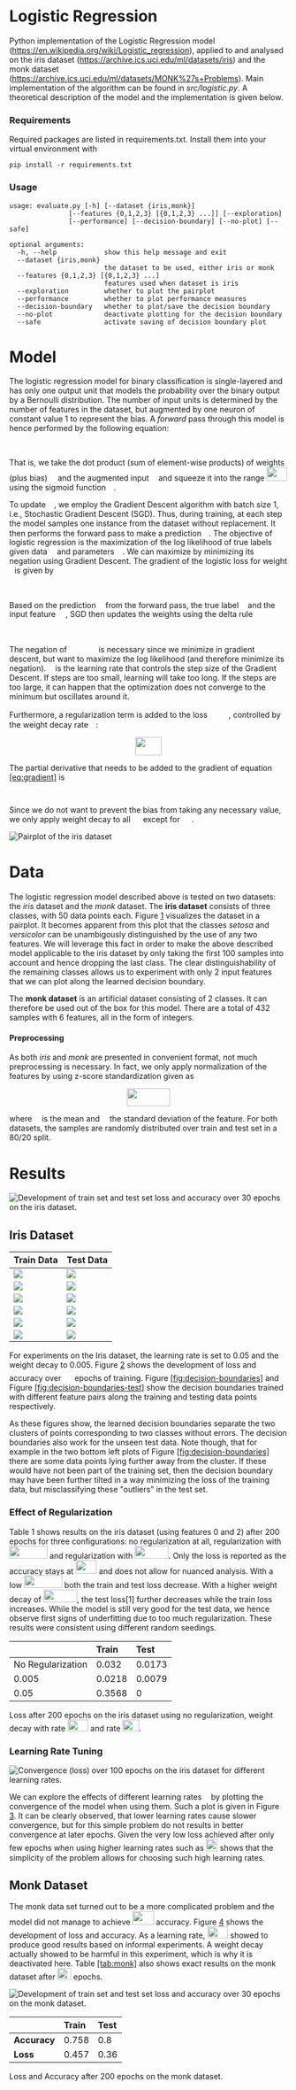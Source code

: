 # Logistic Regression

Python implementation of the Logistic Regression model (https://en.wikipedia.org/wiki/Logistic_regression), applied to and analysed on the iris dataset (https://archive.ics.uci.edu/ml/datasets/iris) and the monk dataset (https://archive.ics.uci.edu/ml/datasets/MONK%27s+Problems). Main implementation of the algorithm can be found in *src/logistic.py*. A theoretical description of the model and the implementation is given below.

### Requirements
Required packages are listed in requirements.txt. Install them into your virtual environment with

    pip install -r requirements.txt
   
### Usage

    usage: evaluate.py [-h] [--dataset {iris,monk}]
                   [--features {0,1,2,3} [{0,1,2,3} ...]] [--exploration]
                   [--performance] [--decision-boundary] [--no-plot] [--safe]

    optional arguments:
      -h, --help            show this help message and exit
      --dataset {iris,monk}
                            the dataset to be used, either iris or monk
      --features {0,1,2,3} [{0,1,2,3} ...]
                            features used when dataset is iris
      --exploration         whether to plot the pairplot
      --performance         whether to plot performance measures
      --decision-boundary   whether to plot/save the decision boundary
      --no-plot             deactivate plotting for the decision boundary
      --safe                activate saving of decision boundary plot
      
# Model

The logistic regression model for binary classification is
single-layered and has only one output unit that models the probability
over the binary output by a Bernoulli distribution. The number of input
units is determined by the number of features in the dataset, but
augmented by one neuron of constant value 1 to represent the bias. A
*forward* pass through this model is hence performed by the following
equation:

<p align="center"><img src="./svgs/964a91ad2917985fb48db1d14f66e11b.svg" width=85.423965pt height=16.438356pt/></p>

That is, we take the dot product (sum of element-wise products) of weights (plus bias) <img src="./svgs/c6f31675281baa2569d8961577ecbf6b.svg" width=10.821921pt height=7.0776255pt/> and the augmented input <img src="./svgs/7073627e9999e583f5539cb4560a14d7.svg" width=9.3949845pt height=7.0776255pt/> and squeeze it into the range <img src="./svgs/d168c92829058f6af31167b13cce26f0.svg" width=36.529845pt height=24.6576pt/> using the sigmoid function <img src="./svgs/06bada42a49fa544331f5feb92c670dd.svg" width=9.982896pt height=7.0776255pt/>.

To update <img src="./svgs/c6f31675281baa2569d8961577ecbf6b.svg" width=10.821921pt height=7.0776255pt/>, we employ the Gradient Descent algorithm with batch size 1, i.e., Stochastic Gradient Descent (SGD). Thus, during training, at each step the model samples one instance from the dataset without replacement. It then performs the forward pass to make a prediction <img src="./svgs/d62f9c2bf8726d76e17edfaec186f464.svg" width=9.3474975pt height=14.611872pt/>. The objective of logistic regression is the maximization of the log likelihood of true labels <img src="./svgs/8dfa08d909b122145492276ec756f3fa.svg" width=8.6492175pt height=10.2739725pt/> given data <img src="./svgs/7073627e9999e583f5539cb4560a14d7.svg" width=9.3949845pt height=7.0776255pt/>
and parameters <img src="./svgs/c6f31675281baa2569d8961577ecbf6b.svg" width=10.821921pt height=7.0776255pt/>. We can maximize by minimizing its negation using Gradient Descent. The gradient of the logistic loss for weight <img src="./svgs/6ac91b4e7dd35551c6ea477deba5f82d.svg" width=5.663229pt height=10.8415065pt/> is given by

<p align="center"><img src="./svgs/4e687ade87553e995ccb1b5b1fdb6823.svg" width=140.91792pt height=16.438356pt/></p>

Based on the prediction <img src="./svgs/d62f9c2bf8726d76e17edfaec186f464.svg" width=9.3474975pt height=14.611872pt/> from the forward pass, the true label <img src="./svgs/8dfa08d909b122145492276ec756f3fa.svg" width=8.6492175pt height=10.2739725pt/> and the input feature <img src="./svgs/96de47a534893e2f93c9edceffaef3d1.svg" width=14.045889pt height=9.5433525pt/>, SGD then updates the weights using the delta rule

<p align="center"><img src="./svgs/159164f7edf5fbc96db92332a20278e1.svg" width=177.47895pt height=16.438356pt/></p>

The negation of <img src="./svgs/01115551f5e60fd9bf679e6d9def7437.svg" width=49.391265pt height=16.438356pt/> is necessary since we minimize in gradient descent, but want to maximize the log likelihood (and therefore minimize its negation). <img src="./svgs/6f532d874cff327b5508121b0a26c178.svg" width=8.751963pt height=10.2739725pt/> is the learning rate that controls the step size of the Gradient Descent. If steps are too small, learning will take too long. If the steps are too large, it can happen that the optimization does not converge to the minimum but oscillates around it.

Furthermore, a regularization term is added to the loss <img src="./svgs/4e23420b520032a25ea27771a93d6533.svg" width=34.303665pt height=16.438356pt/>, controlled by the weight decay rate <img src="./svgs/18f8eacfb4280d2c13c04e23edc6650d.svg" width=9.5890905pt height=11.415525pt/>:

<p align="center"><img src="./svgs/077404b64d095d2445485edda8a31db4.svg" width=47.201055pt height=33.81213pt/></p>

The partial derivative that needs to be added to the gradient of equation [\[eq:gradient\]](#eq:gradient) is

<p align="center"><img src="./svgs/497756bc01cc515dbe0fd399681b10f3.svg" width=29.860215pt height=13.881252pt/></p>

Since we do not want to prevent the bias from taking any necessary value, we only apply weight decay to all <img src="./svgs/7f7a18140b9af76bca6df8935c37b126.svg" width=14.883033pt height=9.5433525pt/> except for <img src="./svgs/d1a2f6d69afe0ced3bc7d32fef39f3ab.svg" width=16.784625pt height=9.5433525pt/>.

![Pairplot of the iris
dataset<span label="fig:explo"></span>](figures/explodata.png)

# Data

The logistic regression model described above is tested on two datasets:
the *iris* dataset and the *monk* dataset. The **iris dataset** consists
of three classes, with 50 data points each. Figure [1](#fig:explo)
visualizes the dataset in a pairplot. It becomes apparent from this plot
that the classes *setosa* and *versicolor* can be unambigously
distinguished by the use of any two features. We will leverage this fact
in order to make the above described model applicable to the iris
dataset by only taking the first 100 samples into account and hence
dropping the last class. The clear distinguishability of the remaining
classes allows us to experiment with only 2 input features that we can
plot along the learned decision boundary.

The **monk dataset** is an artificial dataset consisting of 2
classes. It can therefore be used out of the box for this model. There
are a total of 432 samples with 6 features, all in the form of
integers.

#### Preprocessing

As both *iris* and *monk* are presented in convenient format, not much
preprocessing is necessary. In fact, we only apply normalization of the
features by using z-score standardization given as

<p align="center"><img src="./svgs/c35e3aa92f84213584bd304c19825906.svg" width=77.288145pt height=31.98558pt/></p>

where <img src="./svgs/07617f9d8fe48b4a7b3f523d6730eef0.svg" width=9.90495pt height=14.15535pt/> is the mean and <img src="./svgs/8cda31ed38c6d59d14ebefa440099572.svg" width=9.982995pt height=14.15535pt/> the standard deviation of the
feature. For both datasets, the samples are randomly distributed over
train and test set in a 80/20 split.

# Results

![Development of train set and test set loss and accuracy over 30 epochs
on the iris
dataset.<span label="fig:perfiris"></span>](figures/performance.png)

## Iris Dataset

| Train Data | Test Data |
| --- | --- |
| ![](figures/db_0_1.png) | ![](figures/db_0_1_test.png) |
| ![](figures/db_0_2.png) | ![](figures/db_0_2_test.png) |
| ![](figures/db_0_3.png) | ![](figures/db_0_3_test.png) |
| ![](figures/db_1_2.png) | ![](figures/db_1_2_test.png) |
| ![](figures/db_1_3.png) | ![](figures/db_1_3_test.png) |
| ![](figures/db_2_3.png) | ![](figures/db_2_3_test.png) |

For experiments on the Iris dataset, the learning rate is set to
0.05 and the weight decay to 0.005. Figure [2](#fig:perfiris)
shows the development of loss and accuracy over <img src="./svgs/08f4ed92f27cec32cdd7a6ecd580f9e7.svg" width=16.438455pt height=21.18732pt/> epochs of
training. Figure [\[fig:decision-boundaries\]](#fig:decision-boundaries)
and Figure
[\[fig:decision-boundaries-test\]](#fig:decision-boundaries-test) show
the decision boundaries trained with different feature pairs along the
training and testing data points respectively.

As these figures show, the learned decision boundaries separate the two
clusters of points corresponding to two classes without errors. The
decision boundaries also work for the unseen test data. Note though,
that for example in the two bottom left plots of Figure
[\[fig:decision-boundaries\]](#fig:decision-boundaries) there are some
data points lying further away from the cluster. If these would have not
been part of the training set, then the decision boundary may have been
further tilted in a way minimizing the loss of the training data, but
misclassifying these "outliers" in the test set.

### Effect of Regularization

Table 1 shows results on the iris dataset (using features 0 and 2) after
200 epochs for three configurations: no regularization at all,
regularization with <img src="./svgs/792f9d027e08cf5bcb47332a94c10a94.svg" width=68.94987pt height=22.83138pt/> and regularization with
<img src="./svgs/3241b9e887b30bfedec9223399a548c0.svg" width=60.73056pt height=22.83138pt/>. Only the loss is reported as the accuracy stays at
<img src="./svgs/e065f2ebe0e614eff29483ac1b642605.svg" width=38.356395pt height=24.6576pt/> and does not allow for nuanced analysis. With a low
<img src="./svgs/792f9d027e08cf5bcb47332a94c10a94.svg" width=68.94987pt height=22.83138pt/> both the train and test loss decrease. With a higher
weight decay of <img src="./svgs/3241b9e887b30bfedec9223399a548c0.svg" width=60.73056pt height=22.83138pt/>, the test loss\[1\] further decreases
while the train loss increases. While the model is still very good for
the test data, we hence observe first signs of underfitting due to too
much regularization. These results were consistent using different
random seedings.

|                   | **Train** | **Test** |
| :---------------- | :-------- | :------- |
| No Regularization | 0.032     | 0.0173   |
| 0.005             | 0.0218    | 0.0079   |
| 0.05              | 0.3568    | 0        |

Loss after 200 epochs on the iris dataset using no regularization,
weight decay with rate <img src="./svgs/1f3e30a75633bef3b9280e9be2e1ce1d.svg" width=37.44312pt height=21.18732pt/> and rate
<img src="./svgs/09b35b77d506cef3840e129c2e29ed1f.svg" width=29.223975pt height=21.18732pt/>.<span label="tab:regularization"></span>

### Learning Rate Tuning

![Convergence (loss) over 100 epochs on the iris dataset for different
learning rates.<span label="fig:lr"></span>](figures/lr.png)

We can explore the effects of different learning rates <img src="./svgs/1d0496971a2775f4887d1df25cea4f7e.svg" width=8.752095pt height=14.15535pt/> by
plotting the convergence of the model when using them. Such a plot is
given in Figure [3](#fig:lr). It can be clearly observed, that lower
learning rates cause slower convergence, but for this simple problem do
not results in better convergence at later epochs. Given the very low
loss achieved after only few epochs when using higher learning rates
such as <img src="./svgs/358d4d0949e47523757b4bc797ab597e.svg" width=21.004665pt height=21.18732pt/> shows that the simplicity of the problem allows for
choosing such high learning rates.

## Monk Dataset

The monk data set turned out to be a more complicated problem and the
model did not manage to achieve <img src="./svgs/e065f2ebe0e614eff29483ac1b642605.svg" width=38.356395pt height=24.6576pt/> accuracy. Figure
[4](#fig:perfmonk) shows the development of loss and accuracy. As a
learning rate, <img src="./svgs/1f3e30a75633bef3b9280e9be2e1ce1d.svg" width=37.44312pt height=21.18732pt/> showed to produce good results based on
informal experiments. A weight decay actually showed to be harmful in
this experiment, which is why it is deactivated here. Table
[\[tab:monk\]](#tab:monk) also shows exact results on the monk dataset
after <img src="./svgs/88db9c6bd8c9a0b1527a1cedb8501c55.svg" width=24.657765pt height=21.18732pt/> epochs.

![Development of train set and test set loss and accuracy over 30 epochs
on the monk
dataset.<span label="fig:perfmonk"></span>](figures/performance_monk.png)

|              | **Train** | **Test** |
| :----------- | :-------- | :------- |
| **Accuracy** | 0.758     | 0.8      |
| **Loss**     | 0.457     | 0.36     |

Loss and Accuracy after 200 epochs on the monk dataset.
